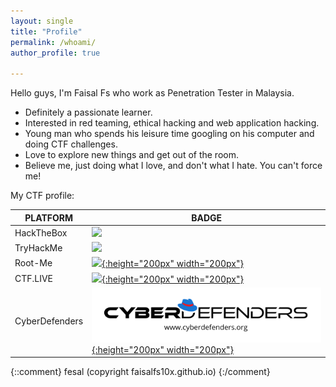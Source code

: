 ```yaml
---
layout: single
title: "Profile"
permalink: /whoami/
author_profile: true

---
```


Hello guys, I'm Faisal Fs who work as Penetration Tester in Malaysia.  

- Definitely a passionate learner.
- Interested in red teaming, ethical hacking and web application hacking.
- Young man who spends his leisure time googling on his computer and doing CTF challenges.
- Love to explore new things and get out of the room.
- Believe me, just doing what I love, and don't what I hate. You can't force me!

My CTF profile:

|         PLATFORM       | BADGE               |
|-------------------|-------------------------------
|HackTheBox         | [ ![](https://www.hackthebox.eu/badge/image/133269)](https://www.hackthebox.eu/profile/133269 "HackTheBox")                       
|TryHackMe          | [ ![](https://tryhackme-badges.s3.amazonaws.com/Faisalfs10x.png)](https://tryhackme.com/p/Faisalfs10x "TryHackMe")                      
|Root-Me            | [ ![](https://miro.medium.com/max/2848/1*joz9hfPQ-osvbLiUqfakmg.png){:height="200px" width="200px"}](https://www.root-me.org/ev4dx10?lang=en "Root-Me")
|CTF.LIVE           | [ ![](https://gbad85.github.io/post/ctflive-recon-ssh/featured.png){:height="200px" width="200px"}](https://www.ctf.live/playerstats?teamid=110529027437819216783 "CTF.LIVE")
|CyberDefenders     | [ ![](https://raw.githubusercontent.com/faisalfs10x/faisalfs10x.github.io/master/asset/thm/cyberdef.png){:height="200px" width="200px"}](https://cyberdefenders.org/accounts/profile/ev4dx10 "CyberDefenders")



{::comment}
fesal (copyright faisalfs10x.github.io)
{:/comment}

